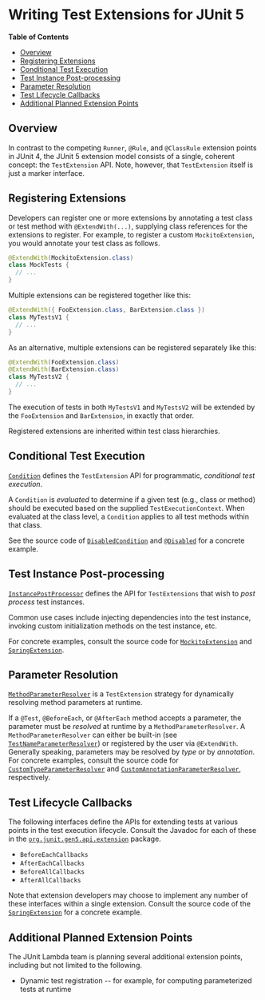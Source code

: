 # Writing Test Extensions for JUnit 5

**Table of Contents**

- [Overview](#overview)
- [Registering Extensions](#registering-extensions)
- [Conditional Test Execution](#conditional-test-execution)
- [Test Instance Post-processing](#test-instance-post-processing)
- [Parameter Resolution](#parameter-resolution)
- [Test Lifecycle Callbacks](#test-lifecycle-callbacks)
- [Additional Planned Extension Points](#additional-planned-extension-points)

## Overview

In contrast to the competing `Runner`, `@Rule`, and `@ClassRule` extension points in JUnit 4, the JUnit 5 extension model consists of a single, coherent concept: the `TestExtension` API. Note, however, that `TestExtension` itself is just a marker interface.

## Registering Extensions

Developers can register one or more extensions by annotating a test class or test method with `@ExtendWith(...)`, supplying class references for the extensions to register. For example, to register a custom `MockitoExtension`, you would annotate your test class as follows.

```java
@ExtendWith(MockitoExtension.class)
class MockTests {
  // ...
}
```

Multiple extensions can be registered together like this:

```java
@ExtendWith({ FooExtension.class, BarExtension.class })
class MyTestsV1 {
  // ...
}
```

As an alternative, multiple extensions can be registered separately like this:

```java
@ExtendWith(FooExtension.class)
@ExtendWith(BarExtension.class)
class MyTestsV2 {
  // ...
}
```

The execution of tests in both `MyTestsV1` and `MyTestsV2` will be extended by the `FooExtension` and `BarExtension`, in exactly that order.

Registered extensions are inherited within test class hierarchies.

## Conditional Test Execution

[`Condition`] defines the `TestExtension` API for programmatic, _conditional test execution_.

A `Condition` is _evaluated_ to determine if a given test (e.g., class or method) should
be executed based on the supplied `TestExecutionContext`. When evaluated at the class
level, a `Condition` applies to all test methods within that class.

See the source code of [`DisabledCondition`] and [`@Disabled`] for a concrete example.

## Test Instance Post-processing

[`InstancePostProcessor`] defines the API for `TestExtensions` that
wish to _post process_ test instances.

Common use cases include injecting dependencies into the test instance,
invoking custom initialization methods on the test instance, etc.

For concrete examples, consult the source code for [`MockitoExtension`]
and [`SpringExtension`].

## Parameter Resolution

[`MethodParameterResolver`] is a `TestExtension` strategy for dynamically resolving
method parameters at runtime.

If a `@Test`, `@BeforeEach`, or `@AfterEach` method accepts a parameter, the parameter
must be _resolved_ at runtime by a `MethodParameterResolver`. A `MethodParameterResolver`
can either be built-in (see [`TestNameParameterResolver`]) or registered by the user via
`@ExtendWith`. Generally speaking, parameters may be resolved by *type* or by *annotation*.
For concrete examples, consult the source code for [`CustomTypeParameterResolver`] and 
[`CustomAnnotationParameterResolver`], respectively.

## Test Lifecycle Callbacks

The following interfaces define the APIs for extending tests at various points in the
test execution lifecycle. Consult the Javadoc for each of these in the
[`org.junit.gen5.api.extension`] package.

- `BeforeEachCallbacks`
- `AfterEachCallbacks`
- `BeforeAllCallbacks`
- `AfterAllCallbacks`

Note that extension developers may choose to implement any number of these
interfaces within a single extension. Consult the source code of the
[`SpringExtension`] for a concrete example.

## Additional Planned Extension Points

The JUnit Lambda team is planning several additional extension points, including but not limited to the following.

- Dynamic test registration -- for example, for computing parameterized tests at runtime


[`Condition`]: https://github.com/junit-team/junit-lambda/blob/master/junit5-api/src/main/java/org/junit/gen5/api/extension/Condition.java
[`CustomAnnotationParameterResolver`]: https://github.com/junit-team/junit-lambda/blob/master/sample-project/src/test/java/com/example/CustomAnnotationParameterResolver.java
[`CustomTypeParameterResolver`]: https://github.com/junit-team/junit-lambda/blob/master/sample-project/src/test/java/com/example/CustomTypeParameterResolver.java
[`@Disabled`]: https://github.com/junit-team/junit-lambda/blob/master/junit5-api/src/main/java/org/junit/gen5/api/Disabled.java
[`DisabledCondition`]: https://github.com/junit-team/junit-lambda/blob/master/junit5-engine/src/main/java/org/junit/gen5/engine/junit5/extension/DisabledCondition.java
[`InstancePostProcessor`]: https://github.com/junit-team/junit-lambda/blob/master/junit5-api/src/main/java/org/junit/gen5/api/extension/InstancePostProcessor.java
[issue tracker]: https://github.com/junit-team/junit-lambda/issues
[junit5-gradle-consumer]: https://github.com/junit-team/junit5-samples/tree/master/junit5-gradle-consumer
[junit5-maven-consumer]: https://github.com/junit-team/junit5-samples/tree/master/junit5-maven-consumer
[junit5-samples]: https://github.com/junit-team/junit5-samples
[`MethodParameterResolver`]: https://github.com/junit-team/junit-lambda/blob/master/junit5-api/src/main/java/org/junit/gen5/api/extension/MethodParameterResolver.java
[`MockitoExtension`]: https://github.com/junit-team/junit-lambda/blob/master/sample-extension/src/main/java/com/example/mockito/MockitoExtension.java
[`org.junit.gen5.api`]: https://github.com/junit-team/junit-lambda/tree/master/junit5-api/src/main/java/org/junit/gen5/api
[`org.junit.gen5.api.extension`]: https://github.com/junit-team/junit-lambda/tree/master/junit5-api/src/main/java/org/junit/gen5/api/extension
[`SampleTestCase`]: https://github.com/junit-team/junit-lambda/blob/master/sample-project/src/test/java/com/example/SampleTestCase.java
[snapshots repository]: https://oss.sonatype.org/content/repositories/snapshots/
[`SpringExtension`]: https://github.com/sbrannen/spring-test-junit5/blob/master/src/main/java/org/springframework/test/context/junit5/SpringExtension.java
[`TestNameParameterResolver`]: https://github.com/junit-team/junit-lambda/blob/master/junit5-engine/src/main/java/org/junit/gen5/engine/junit5/extension/TestNameParameterResolver.java
[Twitter]: https://twitter.com/junitlambda
